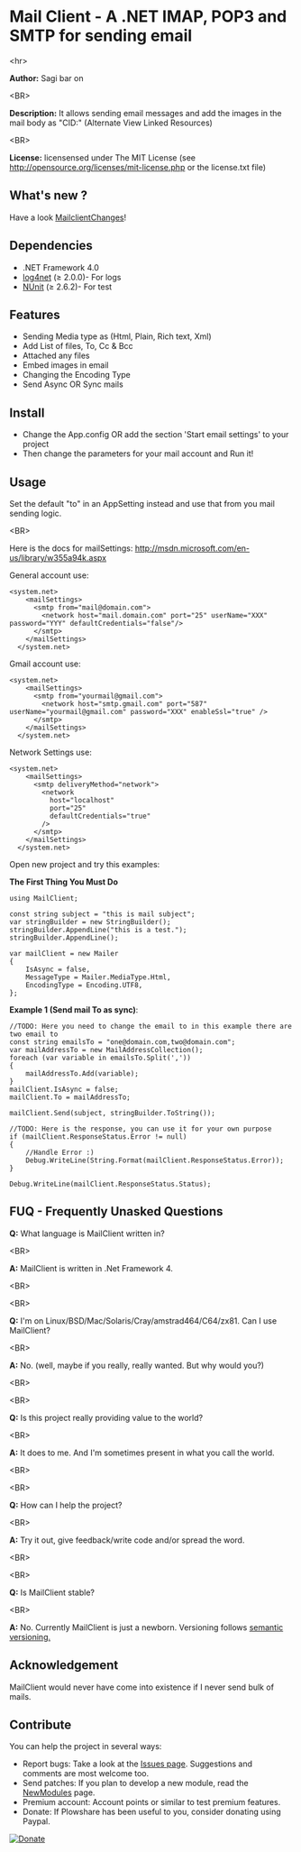 # Mail Client - A .NET IMAP, POP3 and SMTP for sending email #
> 

&lt;hr&gt;


<b>Author:</b> Sagi bar on

&lt;BR&gt;


<b>Description:</b> It allows sending email messages and add the images in the mail body as "CID:" (Alternate View Linked Resources)

&lt;BR&gt;


<b>License:</b> licensensed under The MIT License (see <a href='http://opensource.org/licenses/mit-license.php'><a href='http://opensource.org/licenses/mit-license.php'>http://opensource.org/licenses/mit-license.php</a></a>
or the license.txt file)

## What's new ? ##
Have a look [MailclientChanges](MailclientChanges.md)!

## Dependencies ##
  * .NET Framework 4.0
  * <a href='http://logging.apache.org/log4net/'>log4net</a> (≥ 2.0.0)- For logs
  * <a href='http://nunit.org/'>NUnit</a> (≥ 2.6.2)- For test

## Features ##
  * Sending Media type as (Html, Plain, Rich text, Xml)
  * Add List of files, To, Cc & Bcc
  * Attached any files
  * Embed images in email
  * Changing the Encoding Type
  * Send Async OR Sync mails

## Install ##
  * Change the App.config OR add the section 'Start email settings' to your project
  * Then change the parameters for your mail account and Run it!

## Usage ##
Set the default "to" in an AppSetting instead and use that from you mail sending logic.

&lt;BR&gt;


Here is the docs for mailSettings: <a href='http://msdn.microsoft.com/en-us/library/w355a94k.aspx'><a href='http://msdn.microsoft.com/en-us/library/w355a94k.aspx'>http://msdn.microsoft.com/en-us/library/w355a94k.aspx</a></a>

General account use:
```
<system.net>
    <mailSettings>
      <smtp from="mail@domain.com">
        <network host="mail.domain.com" port="25" userName="XXX" password="YYY" defaultCredentials="false"/>
      </smtp>
    </mailSettings>
  </system.net>
```

Gmail account use:
```
<system.net>
    <mailSettings>
      <smtp from="yourmail@gmail.com">
        <network host="smtp.gmail.com" port="587" userName="yourmail@gmail.com" password="XXX" enableSsl="true" />
      </smtp>
    </mailSettings>
  </system.net>
```

Network Settings use:
```
<system.net>
    <mailSettings>
      <smtp deliveryMethod="network">
        <network
          host="localhost"
          port="25"
          defaultCredentials="true"
        />
      </smtp>
    </mailSettings>
  </system.net>
```
Open new project and try this examples:

**The First Thing You Must Do**
```
using MailClient;

const string subject = "this is mail subject";
var stringBuilder = new StringBuilder();
stringBuilder.AppendLine("this is a test.");
stringBuilder.AppendLine();

var mailClient = new Mailer
{
    IsAsync = false,
    MessageType = Mailer.MediaType.Html,
    EncodingType = Encoding.UTF8,
};
```

**Example 1 (Send mail To as sync)**:
```
//TODO: Here you need to change the email to in this example there are two email to
const string emailsTo = "one@domain.com,two@domain.com";
var mailAddressTo = new MailAddressCollection();
foreach (var variable in emailsTo.Split(','))
{
    mailAddressTo.Add(variable);
}
mailClient.IsAsync = false;
mailClient.To = mailAddressTo;

mailClient.Send(subject, stringBuilder.ToString());

//TODO: Here is the response, you can use it for your own purpose
if (mailClient.ResponseStatus.Error != null)
{
    //Handle Error :)
    Debug.WriteLine(String.Format(mailClient.ResponseStatus.Error));
}

Debug.WriteLine(mailClient.ResponseStatus.Status);

```

## FUQ - Frequently Unasked Questions ##
<b>Q:</b> What language is MailClient written in?

&lt;BR&gt;


<b>A:</b> MailClient is written in .Net Framework 4.

&lt;BR&gt;




&lt;BR&gt;


<b>Q:</b> I'm on Linux/BSD/Mac/Solaris/Cray/amstrad464/C64/zx81. Can I use MailClient?

&lt;BR&gt;


<b>A:</b> No. (well, maybe if you really, really wanted. But why would you?)

&lt;BR&gt;




&lt;BR&gt;


<b>Q:</b> Is this project really providing value to the world?

&lt;BR&gt;


<b>A:</b> It does to me. And I'm sometimes present in what you call the world.

&lt;BR&gt;




&lt;BR&gt;


<b>Q:</b> How can I help the project?

&lt;BR&gt;


<b>A:</b> Try it out, give feedback/write code and/or spread the word.

&lt;BR&gt;




&lt;BR&gt;


<b>Q:</b> Is MailClient stable?

&lt;BR&gt;


<b>A:</b> No. Currently MailClient is just a newborn. Versioning follows <a href='http://semver.org/'>semantic versioning.</a>

## Acknowledgement ##
MailClient would never have come into existence if I never send bulk of mails.

## Contribute ##
You can help the project in several ways:
  * Report bugs: Take a look at the <a href='http://code.google.com/p/sagibo-mailclient/issues/list'>Issues page</a>. Suggestions and comments are most welcome too.
  * Send patches: If you plan to develop a new module, read the [NewModules](NewModules.md) page.
  * Premium account: Account points or similar to test premium features.
  * Donate: If Plowshare has been useful to you, consider donating using Paypal.
<a href='https://www.paypal.com/cgi-bin/webscr?cmd=_s-xclick&hosted_button_id=W4A53QVSR9GMW'>
<img src='https://www.paypalobjects.com/en_US/i/btn/btn_donateCC_LG.gif' alt='Donate' />
</a>